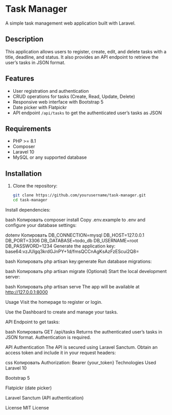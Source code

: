 # Task Manager

A simple task management web application built with Laravel.

## Description

This application allows users to register, create, edit, and delete tasks with a title, deadline, and status. It also provides an API endpoint to retrieve the user’s tasks in JSON format.

## Features

- User registration and authentication
- CRUD operations for tasks (Create, Read, Update, Delete)
- Responsive web interface with Bootstrap 5
- Date picker with Flatpickr
- API endpoint `/api/tasks` to get the authenticated user’s tasks as JSON

## Requirements

- PHP >= 8.1
- Composer
- Laravel 10
- MySQL or any supported database

## Installation

1. Clone the repository:
   ```bash
   git clone https://github.com/yourusername/task-manager.git
   cd task-manager
Install dependencies:

bash
Копировать
composer install
Copy .env.example to .env and configure your database settings:

dotenv
Копировать
DB_CONNECTION=mysql
DB_HOST=127.0.0.1
DB_PORT=3306
DB_DATABASE=todo_db
DB_USERNAME=root
DB_PASSWORD=1234
Generate the application key: base64:vzJUlgq3krdGJnPY+1d/fmsQCCnAgKsAzFzEScui2Q8=

bash
Копировать
php artisan key:generate
Run database migrations:

bash
Копировать
php artisan migrate
(Optional) Start the local development server:

bash
Копировать
php artisan serve
The app will be available at http://127.0.0.1:8000

Usage
Visit the homepage to register or login.

Use the Dashboard to create and manage your tasks.

API Endpoint to get tasks:

bash
Копировать
GET /api/tasks
Returns the authenticated user’s tasks in JSON format. Authentication is required.

API Authentication
The API is secured using Laravel Sanctum. Obtain an access token and include it in your request headers:

css
Копировать
Authorization: Bearer {your_token}
Technologies Used
Laravel 10

Bootstrap 5

Flatpickr (date picker)

Laravel Sanctum (API authentication)

License
MIT License
